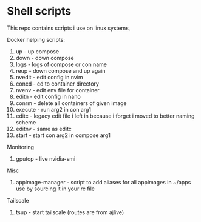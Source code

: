 # Shell scripts

This repo contains scripts i use on linux systems, 

Docker helping scripts:
1. up - up compose
2. down - down compose
3. logs - logs of compose or con name
4. reup - down compose and up again
5. nvedit - edit config in nvim
6. concd - cd to container directory 
7. nvenv - edit env file for container
8. editn - edit config in nano
9. conrm - delete all containers of given image
10. execute - run arg2 in con arg1
11. editc - legacy edit file i left in because i forget i moved to better naming scheme 
12. editnv - same as editc
13. start - start con arg2 in compose arg1

Monitoring
1. gputop - live nvidia-smi

Misc 
1. appimage-manager - script to add aliases for all appimages in ~/apps
    use by sourcing it in your rc file

Tailscale
1. tsup - start tailscale (routes are from ajlive)

